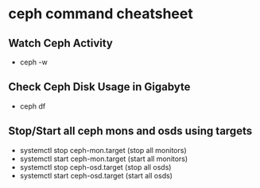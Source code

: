 # ceph command cheatsheet

## Watch Ceph Activity
- ceph -w

## Check Ceph Disk Usage in Gigabyte
- ceph df

## Stop/Start all ceph mons and osds using targets
- systemctl stop ceph-mon.target (stop all monitors)
- systemctl start ceph-mon.target (start all monitors)
- systemctl stop ceph-osd.target (stop all osds)
- systemctl start ceph-osd.target (start all osds)

